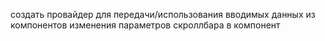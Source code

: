 создать провайдер для передачи/использования вводимых данных из компонентов изменения параметров скроллбара в компонент <Scrollbar/>